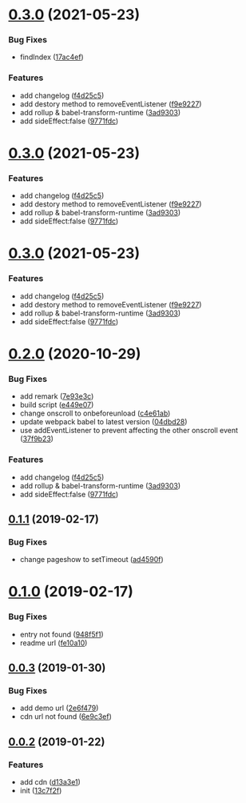 # [0.3.0](https://github.com/fengxianqi/remember-scroll/compare/v0.2.0...v0.3.0) (2021-05-23)


### Bug Fixes

* findIndex ([17ac4ef](https://github.com/fengxianqi/remember-scroll/commit/17ac4ef089d3fcba0d985f14eb96aa55503e46e9))


### Features

* add changelog ([f4d25c5](https://github.com/fengxianqi/remember-scroll/commit/f4d25c5c4e9f06dca4cb6695ca20e5f1fc07d05b))
* add destory method to removeEventListener ([f9e9227](https://github.com/fengxianqi/remember-scroll/commit/f9e922764a447b7061c73726dae46510f3d4c733))
* add rollup & babel-transform-runtime ([3ad9303](https://github.com/fengxianqi/remember-scroll/commit/3ad93032c06b082be4f3ecb76a92929f15fd2159))
* add sideEffect:false ([9771fdc](https://github.com/fengxianqi/remember-scroll/commit/9771fdcadc070d417dceb7f6465351f4c95bd311))



# [0.3.0](https://github.com/fengxianqi/remember-scroll/compare/v0.2.0...v0.3.0) (2021-05-23)


### Features

* add changelog ([f4d25c5](https://github.com/fengxianqi/remember-scroll/commit/f4d25c5c4e9f06dca4cb6695ca20e5f1fc07d05b))
* add destory method to removeEventListener ([f9e9227](https://github.com/fengxianqi/remember-scroll/commit/f9e922764a447b7061c73726dae46510f3d4c733))
* add rollup & babel-transform-runtime ([3ad9303](https://github.com/fengxianqi/remember-scroll/commit/3ad93032c06b082be4f3ecb76a92929f15fd2159))
* add sideEffect:false ([9771fdc](https://github.com/fengxianqi/remember-scroll/commit/9771fdcadc070d417dceb7f6465351f4c95bd311))



# [0.3.0](https://github.com/fengxianqi/remember-scroll/compare/v0.2.0...v0.3.0) (2021-05-23)


### Features

* add changelog ([f4d25c5](https://github.com/fengxianqi/remember-scroll/commit/f4d25c5c4e9f06dca4cb6695ca20e5f1fc07d05b))
* add destory method to removeEventListener ([f9e9227](https://github.com/fengxianqi/remember-scroll/commit/f9e922764a447b7061c73726dae46510f3d4c733))
* add rollup & babel-transform-runtime ([3ad9303](https://github.com/fengxianqi/remember-scroll/commit/3ad93032c06b082be4f3ecb76a92929f15fd2159))
* add sideEffect:false ([9771fdc](https://github.com/fengxianqi/remember-scroll/commit/9771fdcadc070d417dceb7f6465351f4c95bd311))



# [0.2.0](https://github.com/fengxianqi/remember-scroll/compare/v0.1.1...v0.2.0) (2020-10-29)


### Bug Fixes

* add remark ([7e93e3c](https://github.com/fengxianqi/remember-scroll/commit/7e93e3cbf0c82bf4305f8dbe021983d9266d2a89))
* build script ([e449e07](https://github.com/fengxianqi/remember-scroll/commit/e449e0781d7f0dff6bcde364cec115eff9fee185))
* change onscroll to onbeforeunload ([c4e61ab](https://github.com/fengxianqi/remember-scroll/commit/c4e61ab3f2fee4f92bea272acf1ced30c737b3fd))
* update webpack babel to latest version ([04dbd28](https://github.com/fengxianqi/remember-scroll/commit/04dbd280d15d666925c26061cc3532b2c70d61bd))
* use addEventListener to prevent affecting the other onscroll event ([37f9b23](https://github.com/fengxianqi/remember-scroll/commit/37f9b23d3ff1d76e7535f5143d44bc782ffea84a))


### Features

* add changelog ([f4d25c5](https://github.com/fengxianqi/remember-scroll/commit/f4d25c5c4e9f06dca4cb6695ca20e5f1fc07d05b))
* add rollup & babel-transform-runtime ([3ad9303](https://github.com/fengxianqi/remember-scroll/commit/3ad93032c06b082be4f3ecb76a92929f15fd2159))
* add sideEffect:false ([9771fdc](https://github.com/fengxianqi/remember-scroll/commit/9771fdcadc070d417dceb7f6465351f4c95bd311))



## [0.1.1](https://github.com/fengxianqi/remember-scroll/compare/v0.1.0...v0.1.1) (2019-02-17)


### Bug Fixes

* change pageshow to setTimeout ([ad4590f](https://github.com/fengxianqi/remember-scroll/commit/ad4590fcd70adc794df541b0ff5ce7bdf8781c7b))



# [0.1.0](https://github.com/fengxianqi/remember-scroll/compare/v0.0.3...v0.1.0) (2019-02-17)


### Bug Fixes

* entry not found ([948f5f1](https://github.com/fengxianqi/remember-scroll/commit/948f5f15d345d2b09f630a7ae40c6e9ab68c9f48))
* readme url ([fe10a10](https://github.com/fengxianqi/remember-scroll/commit/fe10a108f98ecb05a377500864f8e9eb947b341b))



## [0.0.3](https://github.com/fengxianqi/remember-scroll/compare/v0.0.2...v0.0.3) (2019-01-30)


### Bug Fixes

* add demo url ([2e6f479](https://github.com/fengxianqi/remember-scroll/commit/2e6f47905d25265ef784a04842caeec4278a5e4e))
* cdn url not found ([6e9c3ef](https://github.com/fengxianqi/remember-scroll/commit/6e9c3efa60c441542059dba17acc6ad264adb7b8))



## [0.0.2](https://github.com/fengxianqi/remember-scroll/compare/13c7f2f987ad8c2bbf6672fc117b55e2a4fe4acf...v0.0.2) (2019-01-22)


### Features

* add cdn ([d13a3e1](https://github.com/fengxianqi/remember-scroll/commit/d13a3e16257b5caf69ae67e21d0a6d14bee6a3cc))
* init ([13c7f2f](https://github.com/fengxianqi/remember-scroll/commit/13c7f2f987ad8c2bbf6672fc117b55e2a4fe4acf))



